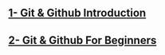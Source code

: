 ## [1- Git & Github Introduction][def2]

## [2- Git & Github For Beginners][def]

[def]: /2-Git_Github_for_Begainners/README.md
[def2]: /1-Git_Github/README.md
